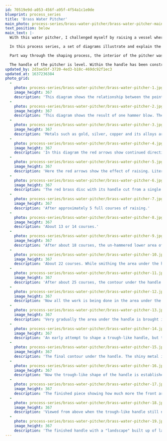 ```yaml
---
id: 70519e9d-a053-456f-a95f-4f54a1c1e0de
blueprint: process_series
title: 'Brass Water Pitcher'
main_photo: process-series/brass-water-pitcher/brass-water-pitcher-main-image.jpg
text_position: below
main_text: |-
  With this water pitcher, I challenged myself by raising a vessel where its handle is attached as part of the original sheet. I love the seamless surface of the finished piece.

  In this process series, a set of diagrams illustrate and explain the mechanics of the metalsmithing process called "raising" that is used here.

  Part way through the shaping process, the interior of the pitcher was "tinned" by having silver solder flowed over the entire surface.

  The handle of the pitcher is level. Within the handle has been constructed a "landscape" of moss agate "pools," at first geometric as if in a formal garden, and then naturally shaped "pools" that flow down three levels via sterling "waterfalls." The implication is of fresh spring water flowing into a vessel whose very function is to hold and pour fresh water.
updated_by: 2d3ae5bf-3720-4ed3-b18c-469dc92f1ec3
updated_at: 1637236384
photo_grid:
  -
    photo: process-series/brass-water-pitcher/brass-water-pitcher-1.jpg
    image_height: 367
    description: 'This diagram shows the relationship between the point of contact (of the metal disk against the steel stake) and the hammer blow just above that point of contact in order to achieve a mechanical advantage over the disk.'
  -
    photo: process-series/brass-water-pitcher/brass-water-pitcher-2.jpg
    image_height: 367
    description: 'This diagram shows the result of one hammer blow. The metal disk is bent down and pitched between the steel surfaces of hammer and steel stake (anvil).'
  -
    photo: process-series/brass-water-pitcher/brass-water-pitcher-3.jpg
    image_height: 367
    description: 'Metals such as gold, silver, copper and its alloys are malleable. The red arrows in these diagrams show the directional flow of the metal as a plastic solid.'
  -
    photo: process-series/brass-water-pitcher/brass-water-pitcher-4.jpg
    image_height: 367
    description: 'In this diagram the red arrows show continued directional flow.'
  -
    photo: process-series/brass-water-pitcher/brass-water-pitcher-5.jpg
    image_height: 367
    description: 'Here the red arrows show the effect of raising. Literally, the diameter along the surface of the original disk increases as its circumference is reduced.'
  -
    photo: process-series/brass-water-pitcher/brass-water-pitcher-6.jpg
    image_height: 367
    description: 'The red brass disc with its handle cut from a single 14 guage sheet (1/16" or 1.75 mm. thick). The diameter of the circle is 14", and the overall length including the handle is 24".'
  -
    photo: process-series/brass-water-pitcher/brass-water-pitcher-7.jpg
    image_height: 367
    description: 'After approximately 5 full courses of raising.'
  -
    photo: process-series/brass-water-pitcher/brass-water-pitcher-8.jpg
    image_height: 367
    description: 'About 13 or 14 courses.'
  -
    photo: process-series/brass-water-pitcher/brass-water-pitcher-9.jpg
    image_height: 367
    description: 'After about 18 courses, the un-hammered lower area of the pitcher (not shiny) is reaching its finished shape.'
  -
    photo: process-series/brass-water-pitcher/brass-water-pitcher-10.jpg
    image_height: 367
    description: 'About 22 courses. While smithing the area under the handle, the angle of the metal to the steel stake is increased. The angle of raising under the spout area is slightly decreased. This results in an asymmetrical shape.'
  -
    photo: process-series/brass-water-pitcher/brass-water-pitcher-11.jpg
    image_height: 367
    description: 'After about 25 courses, the contour under the handle is just beginning to come in.'
  -
    photo: process-series/brass-water-pitcher/brass-water-pitcher-12.jpg
    image_height: 367
    description: 'Now all the work is being done in the area under the handle.'
  -
    photo: process-series/brass-water-pitcher/brass-water-pitcher-13.jpg
    image_height: 367
    description: 'Very gradually the area under the handle is brought in.'
  -
    photo: process-series/brass-water-pitcher/brass-water-pitcher-14.jpg
    image_height: 367
    description: 'An early attempt to shape a trough-like handle, but this hindered moving in the area of tightest curve under the handle.'
  -
    photo: process-series/brass-water-pitcher/brass-water-pitcher-15.jpg
    image_height: 367
    description: 'The final contour under the handle. The shiny metal in the tightest area of curve shows where the metal has been carefully hammered.'
  -
    photo: process-series/brass-water-pitcher/brass-water-pitcher-16.jpg
    image_height: 367
    description: 'Now the trough-like shape of the handle is established, and the front area below the spout is being raised up and in.'
  -
    photo: process-series/brass-water-pitcher/brass-water-pitcher-17.jpg
    image_height: 367
    description: 'The finished piece showing how much more the front area is brought in and raised higher. The entire piece is planished smooth using nearly flat-faced hammers — the metal is literally "ironed" between conforming steel surfaces. The planished piece is now work-hardened and very strong. The entire surface is filed and polished to a mirror-like shine.'
  -
    photo: process-series/brass-water-pitcher/brass-water-pitcher-18.jpg
    image_height: 367
    description: 'Viewed from above when the trough-like handle still needed to be narrowed.'
  -
    photo: process-series/brass-water-pitcher/brass-water-pitcher-19.jpg
    image_height: 367
    description: 'The finished handle with a "landscape" built up of layers of sterling sheet and set with 7 moss agates. The entire sterling unit is secured both by being riveted to the brass handle below and by being bezel-set along its edges.'
---
```

